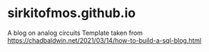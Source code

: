 # sirkitofmos.github.io
A blog on analog circuits
Template taken from https://chadbaldwin.net/2021/03/14/how-to-build-a-sql-blog.html
